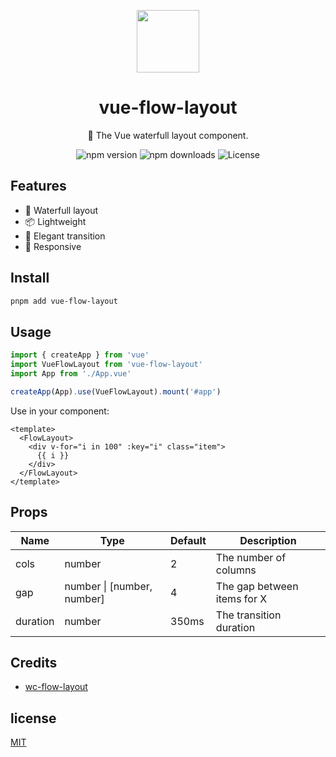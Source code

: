 <p align="center">
<img src="https://raw.githubusercontent.com/zyyv/magic-color/main/public/logo.svg" style="width:100px;" />
</p>

<h1 align="center">vue-flow-layout</h1>

<p align="center">🌊 The Vue waterfull layout component.</p>

<p align="center">
<a>
<img src="https://img.shields.io/npm/v/vue-flow-layout?style=flat&colorA=080f12&colorB=1fa669" alt="npm version" />
</a>
<a>
<img src="https://img.shields.io/npm/dm/vue-flow-layout?style=flat&colorA=080f12&colorB=1fa669" alt="npm downloads" />
</a>
<img src="https://img.shields.io/github/license/zyyv/vue-flow-layout.svg?style=flat&colorA=080f12&colorB=1fa669" alt="License" />
</a>
</p>

## Features

- 🌊 Waterfull layout
- 📦 Lightweight
- 🎨 Elegant transition
- 📱 Responsive

## Install

```bash
pnpm add vue-flow-layout
```

## Usage

```ts
import { createApp } from 'vue'
import VueFlowLayout from 'vue-flow-layout'
import App from './App.vue'

createApp(App).use(VueFlowLayout).mount('#app')
```

Use in your component:

```vue
<template>
  <FlowLayout>
    <div v-for="i in 100" :key="i" class="item">
      {{ i }}
    </div>
  </FlowLayout>
</template>
```

## Props

| Name       | Type                     | Default | Description                          |
| ---------- | ------------------------ | ------- | ------------------------------------ |
| cols       | number                   | 2       | The number of columns                |
| gap        | number \| [number, number] | 4       | The gap between items for X|Y       |
| duration   | number                   | 350ms   | The transition duration              |

## Credits

- [wc-flow-layout](https://github.com/huodoushigemi/wc-flow-layout)

## license

[MIT](./LICENSE)
